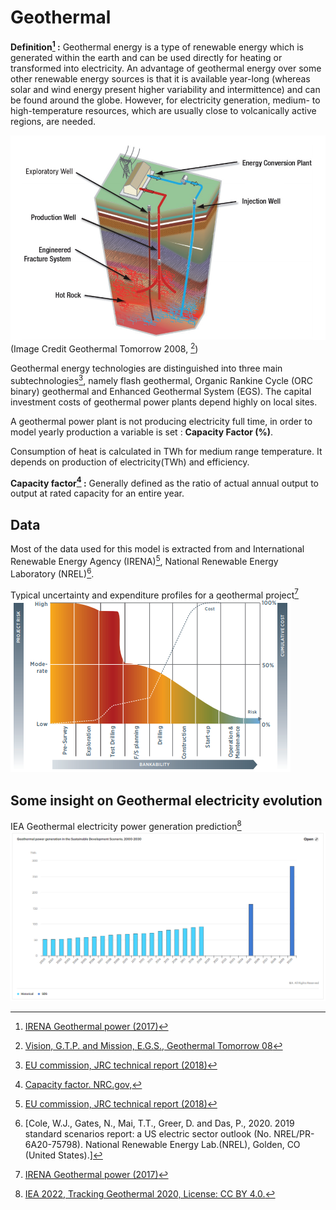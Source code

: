 # Geothermal

**Definition[^1] :**
Geothermal energy is a type of renewable energy which is generated within the earth and can be used directly for heating or transformed into electricity. An advantage of geothermal energy over some other renewable energy sources is that it is available year-long (whereas solar and wind energy present higher variability and intermittence) and can be found around the globe. However, for electricity generation, medium- to high-temperature resources, which are usually close to volcanically active regions, are needed.

![](geothermal_schema.PNG) 
(Image Credit Geothermal Tomorrow 2008, [^1b])

Geothermal energy technologies are distinguished into three main subtechnologies[^2], namely flash geothermal, Organic Rankine Cycle (ORC binary) geothermal and Enhanced Geothermal System (EGS). The capital investment costs of geothermal power plants depend highly on local sites.

A geothermal power plant is not producing electricity full time, in order to model yearly production a variable is set : **Capacity Factor (%)**.

Consumption of heat is calculated in TWh for medium range temperature. It depends on production of electricity(TWh) and efficiency.

**Capacity factor[^3] :** Generally defined as the ratio of actual annual output to output at rated capacity for an entire year.  

## Data     
Most of the data used for this model is extracted from  and International Renewable Energy Agency (IRENA)[^2], National Renewable Energy Laboratory (NREL)[^5]. 
 
Typical uncertainty and expenditure profiles for a geothermal project[^1]
![](geothermal_uncertainty.PNG) 

## Some insight on Geothermal electricity evolution
IEA Geothermal electricity power generation prediction[^7]
![](geothermal_forecast.PNG) 

[^1]: [IRENA Geothermal power (2017)](https://www.irena.org/-/media/Files/IRENA/Agency/Publication/2017/Aug/IRENA_Geothermal_Power_2017.pdf)
[^1b]: [Vision, G.T.P. and Mission, E.G.S., Geothermal Tomorrow 08](https://www.nrel.gov/docs/fy08osti/43504.pdf)
[^2]: [EU commission, JRC technical report (2018)](https://publications.jrc.ec.europa.eu/repository/bitstream/JRC109894/cost_development_of_low_carbon_energy_technologies_v2.2_final_online.pdf)
[^3]: [Capacity factor. NRC.gov,](https://www.nrc.gov/reading-rm/basic-ref/glossary/capacity-factor-net.html)
[^4]: [Timilsina, G.R., 2020. Demystifying the Costs of Electricity Generation Technologies.](https://openknowledge.worldbank.org/bitstream/handle/10986/34018/Demystifying-the-Costs-of-Electricity-Generation-Technologies.pdf?sequence=4)
[^5]: [Cole, W.J., Gates, N., Mai, T.T., Greer, D. and Das, P., 2020. 2019 standard scenarios report: a US electric sector outlook (No. NREL/PR-6A20-75798). National Renewable Energy Lab.(NREL), Golden, CO (United States).]
[^6]: [National Renewable Energy Laboratory USA (NREL), Annual Technology Baseline 2020](https://atb.nrel.gov/electricity/2020/data.php)
[^7]: [IEA 2022, Tracking Geothermal 2020, License: CC BY 4.0.](https://www.iea.org/reports/tracking-geothermal-2020)
[^8]: https://www.nrel.gov/research/re-geo-elec-production.html#:~:text=Geothermal%20power%20plants%20use%20steam,more%20below%20the%20earth's%20surface.&text=The%20steam%20rotates%20a%20turbine,a%20generator%2C%20which%20produces%20electricity.
[^9]: Temperature range: https://www.eia.gov/energyexplained/geothermal/geothermal-power-plants.php
[^10]: Efficiency: https://www.sciencedirect.com/science/article/abs/pii/S0375650513001120
